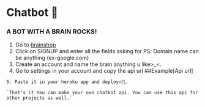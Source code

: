 # Chatbot 🔰
### A BOT WITH A BRAIN ROCKS!
1. Go to [brainshop](http://brainshop.ai)<br>
2. Click on SIGNUP and enter all the fields asking for
PS: Domain name can be anything (ex-google.com)
3. Create an account and name the brain anything u like>_<. <br>
4. Go to settings in your account and copy the api url 
##Example[Api url] 
````http://api.brainshop.ai/get?bid=[bid]&key=[key]&uid=[uid]&msg=[msg]<br>
5. Paste it in your heroku app and deploy🔥💖.

`That's it You can make your own chatbot api. You can use this api for other projects as well.`
